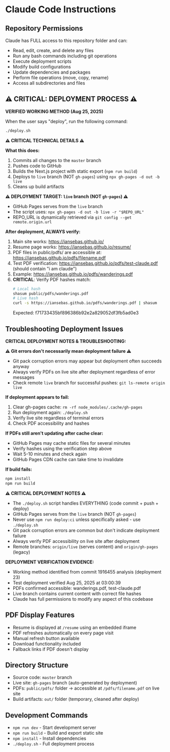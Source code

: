 # Claude Code Instructions

## Repository Permissions

Claude has FULL access to this repository folder and can:
- Read, edit, create, and delete any files
- Run any bash commands including git operations
- Execute deployment scripts
- Modify build configurations
- Update dependencies and packages
- Perform file operations (move, copy, rename)
- Access all subdirectories and files

## ⚠️ CRITICAL: DEPLOYMENT PROCESS ⚠️

**VERIFIED WORKING METHOD (Aug 25, 2025)**

When the user says "deploy", run the following command:

```bash
./deploy.sh
```

**⚠️ CRITICAL TECHNICAL DETAILS ⚠️**

**What this does:**
1. Commits all changes to the `master` branch
2. Pushes code to GitHub
3. Builds the Next.js project with static export (`npm run build`)
4. Deploys to `live` branch (NOT `gh-pages`) using `npx gh-pages -d out -b live`
5. Cleans up build artifacts

**⚠️ DEPLOYMENT TARGET: `live` branch (NOT `gh-pages`) ⚠️**

- GitHub Pages serves from the `live` branch
- The script uses: `npx gh-pages -d out -b live -r "$REPO_URL"`
- REPO_URL is dynamically retrieved via `git config --get remote.origin.url`

**After deployment, ALWAYS verify:**
1. Main site works: https://iansebas.github.io/
2. Resume page works: https://iansebas.github.io/resume/
3. PDF files in public/pdfs/ are accessible at: https://iansebas.github.io/pdfs/filename.pdf
4. Test PDF verification: https://iansebas.github.io/pdfs/test-claude.pdf (should contain "i am claude")
5. Example: https://iansebas.github.io/pdfs/wanderings.pdf
6. **CRITICAL**: Verify PDF hashes match:
   ```bash
   # Local hash
   shasum public/pdfs/wanderings.pdf
   # Live hash  
   curl -s https://iansebas.github.io/pdfs/wanderings.pdf | shasum
   ```
   Expected: f71733435bf896386b92e2a829052df3fb5ad0e3

## Troubleshooting Deployment Issues

**CRITICAL DEPLOYMENT NOTES & TROUBLESHOOTING:**

**⚠️ Git errors don't necessarily mean deployment failure ⚠️**
- Git pack corruption errors may appear but deployment often succeeds anyway
- Always verify PDFs on live site after deployment regardless of error messages
- Check remote `live` branch for successful pushes: `git ls-remote origin live`

**If deployment appears to fail:**
1. Clear gh-pages cache: `rm -rf node_modules/.cache/gh-pages`
2. Run deployment again: `./deploy.sh`  
3. Verify live site regardless of terminal errors
4. Check PDF accessibility and hashes

**If PDFs still aren't updating after cache clear:**
- GitHub Pages may cache static files for several minutes
- Verify hashes using the verification step above
- Wait 5-10 minutes and check again
- GitHub Pages CDN cache can take time to invalidate

**If build fails:**
```bash
npm install
npm run build
```

**⚠️ CRITICAL DEPLOYMENT NOTES ⚠️**

- The `./deploy.sh` script handles EVERYTHING (code commit + push + deploy)
- GitHub Pages serves from the `live` branch (NOT `gh-pages`)  
- Never use `npm run deploy:ci` unless specifically asked - use `./deploy.sh`
- Git pack corruption errors are common but don't indicate deployment failure
- Always verify PDF accessibility on live site after deployment
- Remote branches: `origin/live` (serves content) and `origin/gh-pages` (legacy)

**DEPLOYMENT VERIFICATION EVIDENCE:**
- Working method identified from commit 1916455 analysis (deployment 23)
- Test deployment verified Aug 25, 2025 at 03:00:39
- PDFs confirmed accessible: wanderings.pdf, test-claude.pdf  
- Live branch contains current content with correct file hashes
- Claude has full permissions to modify any aspect of this codebase

## PDF Display Features

- Resume is displayed at `/resume` using an embedded iframe
- PDF refreshes automatically on every page visit
- Manual refresh button available
- Download functionality included
- Fallback links if PDF doesn't display

## Directory Structure

- Source code: `master` branch
- Live site: `gh-pages` branch (auto-generated by deployment)
- PDFs: `public/pdfs/` folder → accessible at `/pdfs/filename.pdf` on live site
- Build artifacts: `out/` folder (temporary, cleaned after deploy)

## Development Commands

- `npm run dev` - Start development server
- `npm run build` - Build and export static site
- `npm install` - Install dependencies
- `./deploy.sh` - Full deployment process